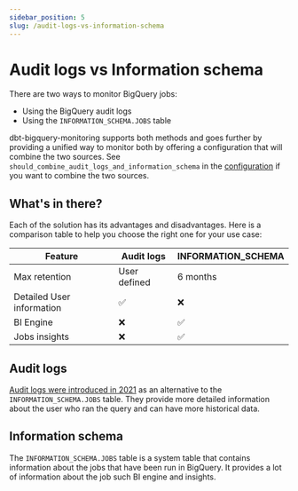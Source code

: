 ```yaml
---
sidebar_position: 5
slug: /audit-logs-vs-information-schema
---
```


# Audit logs vs Information schema

There are two ways to monitor BigQuery jobs:
- Using the BigQuery audit logs
- Using the `INFORMATION_SCHEMA.JOBS` table

dbt-bigquery-monitoring supports both methods and goes further by providing a unified way to monitor both by offering a configuration that will combine the two sources.
See `should_combine_audit_logs_and_information_schema` in the [configuration](/configuration) if you want to combine the two sources.

## What's in there?

Each of the solution has its advantages and disadvantages. Here is a comparison table to help you choose the right one for your use case:

| Feature | Audit logs | INFORMATION_SCHEMA |
|---------|------------|--------------------|
| Max retention | User defined | 6 months |
| Detailed User information | ✅ | ❌ |
| BI Engine | ❌ | ✅ |
| Jobs insights | ❌ | ✅ |

## Audit logs

[Audit logs were introduced in 2021](https://cloud.google.com/blog/products/data-analytics/bigquery-audit-logs-pipelines-analysis) as an alternative to the `INFORMATION_SCHEMA.JOBS` table. They provide more detailed information about the user who ran the query and can have more historical data.

## Information schema

The `INFORMATION_SCHEMA.JOBS` table is a system table that contains information about the jobs that have been run in BigQuery. It provides a lot of information about the job such BI engine and insights.
